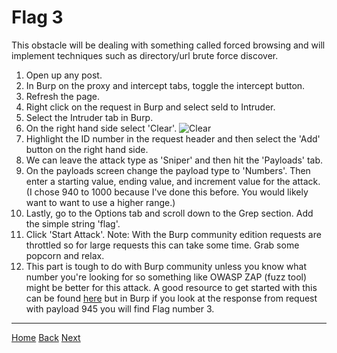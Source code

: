 # Flag 3
This obstacle will be dealing with something called forced browsing and will implement techniques such as directory/url brute force discover. 

1. Open up any post.
2. In Burp on the proxy and intercept tabs, toggle the intercept button.
3. Refresh the page. 
4. Right click on the request in Burp and select seld to Intruder. 
5. Select the Intruder tab in Burp. 
6. On the right hand side select 'Clear'.
![Clear]()
7. Highlight the ID number in the request header and then select the 'Add' button on the right hand side. 
8. We can leave the attack type as 'Sniper' and then hit the 'Payloads' tab. 
9. On the payloads screen change the payload type to 'Numbers'. Then enter a starting value, ending value, and increment value for the attack. (I chose 940 to 1000 because I've done this before. You would likely want to want to use a higher range.)
10. Lastly, go to the Options tab and scroll down to the Grep section. Add the simple string 'flag'. 
11. Click 'Start Attack'. Note: With the Burp community edition requests are throttled so for large requests this can take some time. Grab some popcorn and relax.
12. This part is tough to do with Burp community unless you know what number you're looking for so something like OWASP ZAP (fuzz tool) might be better for this attack. A good resource to get started with this can be found [here](https://medium.com/geekculture/%EF%B8%8Fstop-using-burp-suite-use-zap-fd68bf12d63e) but in Burp if you look at the response from request with payload 945 you will find Flag number 3. 

---
[Home](./Start.MD) [Back](./Flag2.md) [Next](./Flag3.md)
